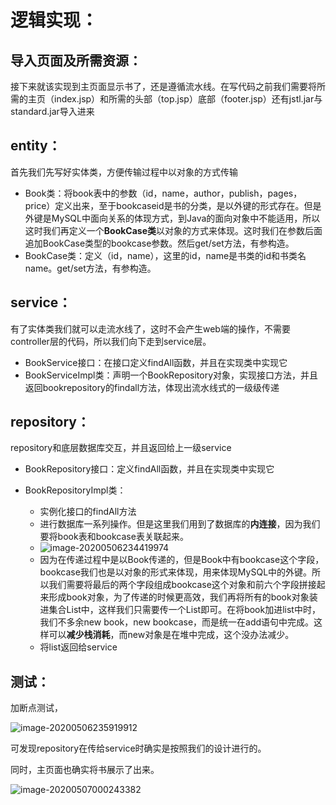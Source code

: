 # 逻辑实现：

## 导入页面及所需资源：

接下来就该实现到主页面显示书了，还是遵循流水线。在写代码之前我们需要将所需的主页（index.jsp）和所需的头部（top.jsp）底部（footer.jsp）还有jstl.jar与standard.jar导入进来

## entity：

首先我们先写好实体类，方便传输过程中以对象的方式传输

- Book类：将book表中的参数（id，name，author，publish，pages，price）定义出来，至于bookcaseid是书的分类，是以外键的形式存在。但是外键是MySQL中面向关系的体现方式，到Java的面向对象中不能适用，所以这时我们再定义一个**BookCase类**以对象的方式来体现。这时我们在参数后面追加BookCase类型的bookcase参数。然后get/set方法，有参构造。
- BookCase类：定义（id，name），这里的id，name是书类的id和书类名name。get/set方法，有参构造。

## service：

有了实体类我们就可以走流水线了，这时不会产生web端的操作，不需要controller层的代码，所以我们向下走到service层。

- BookService接口：在接口定义findAll函数，并且在实现类中实现它
- BookServiceImpl类：声明一个BookRepository对象，实现接口方法，并且返回bookrepository的findall方法，体现出流水线式的一级级传递

## repository：

repository和底层数据库交互，并且返回给上一级service

- BookRepository接口：定义findAll函数，并且在实现类中实现它

- BookRepositoryImpl类：

  - 实例化接口的findAll方法
  - 进行数据库一系列操作。但是这里我们用到了数据库的**内连接**，因为我们要将book表和bookcase表关联起来。
  - ![image-20200506234419974](https://img.99couple.top/20200506235156.png)
  - 因为在传递过程中是以Book传递的，但是Book中有bookcase这个字段，bookcase我们也是以对象的形式来体现，用来体现MySQL中的外键。所以我们需要将最后的两个字段组成bookcase这个对象和前六个字段拼接起来形成book对象，为了传递的时候更高效，我们再将所有的book对象装进集合List中，这样我们只需要传一个List即可。在将book加进list中时，我们不多余new book，new bookcase，而是统一在add语句中完成。这样可以**减少栈消耗**，而new对象是在堆中完成，这个没办法减少。
  - 将list返回给service

  

## 测试：

加断点测试，

![image-20200506235919912](https://img.99couple.top/20200506235921.png)

可发现repository在传给service时确实是按照我们的设计进行的。

同时，主页面也确实将书展示了出来。

![image-20200507000243382](https://img.99couple.top/20200507000245.png)

